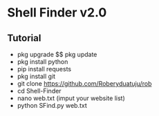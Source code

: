 # Shell Finder v2.0

## Tutorial 

- pkg upgrade $$ pkg update
- pkg install python
- pip install requests
- pkg install git
- git clone https://github.com/Roberyduatuju/rob
- cd Shell-Finder
- nano web.txt (imput your website list)
- python SFind.py web.txt
